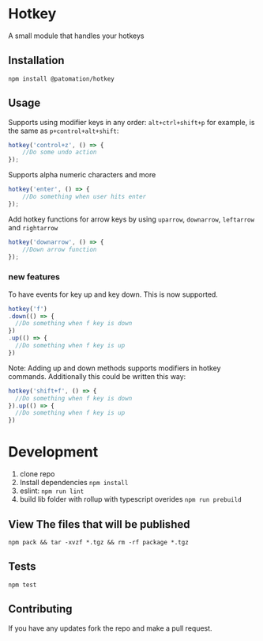Hotkey
==========

A small module that handles your hotkeys

## Installation

  `npm install @patomation/hotkey`

## Usage

Supports using modifier keys in any order:
`alt+ctrl+shift+p` for example, is the same as `p+control+alt+shift`:

```javascript
hotkey('control+z', () => {
    //Do some undo action
});
```

Supports alpha numeric characters and more
```javascript
hotkey('enter', () => {
    //Do something when user hits enter
});
```

Add hotkey functions for arrow keys by using `uparrow`, `downarrow`, `leftarrow` and `rightarrow`
```javascript
hotkey('downarrow', () => {
    //Down arrow function
});
```

### new features
To have events for key up and key down. This is now supported.

```javascript
hotkey('f')
.down(() => {
  //Do something when f key is down
})
.up(() => {
  //Do something when f key is up
})
```

Note: Adding up and down methods supports modifiers in hotkey commands.
Additionally this could be written this way:
```javascript
hotkey('shift+f', () => {
  //Do something when f key is down
}).up(() => {
  //Do something when f key is up
})
```

# Development

  1. clone repo
  2. Install dependencies
  `npm install`
  2. eslint:
  `npm run lint`
  3. build lib folder with rollup with typescript overides
  `npm run prebuild`

## View The files that will be published 
  `npm pack && tar -xvzf *.tgz && rm -rf package *.tgz`

## Tests

  `npm test`

## Contributing

If you have any updates fork the repo and make a pull request.
